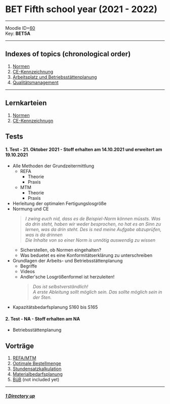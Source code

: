 # BET Fifth school year (2021 - 2022)

----

Moodle ID=[60](https://moodle2.htlinn.ac.at/course/view.php?id=60) <br/>
Key: **BET5A**

----

Indexes of topics (chronological order)
----

1. [Normen](./Normen.md) 
2. [CE-Kennzeichnung](./CEKennzeichnung.md)
3. [Arbeitsplatz und Betriebsstättenplanung](./ArbeitsBetriebsstättenplanung.md)
4. [Qualitätsmanagement](./Qualitätsmanagement.md)

----

Lernkarteien
----

1. [Normen](https://www.remnote.io/a/normen/6155790b98a9a70035bfcd36)
2. [CE-Kennzeichnugn](https://www.remnote.io/a/ce-kennzeichen/6153492d61632f0035d4e36f)

Tests
----

#### **1. Test - 21. Oktober 2021 - Stoff erhalten am 14.10.2021 und erweitert am 19.10.2021**
   - Alle Methoden der Grundzeitermittlung
      - REFA
	     - Theorie
		 - Praxis
	  - MTM
	     - Theorie
		 - Praxis
   - Herleitung der optimalen Fertigungslosgröße
   - Normung und CE
      > _I zwing euch nid, dass es de Beispiel-Norm können müssts. Was da drin steht, haben wir weder besprochen, no hat es an Sinn zu lernen, was da drin steht. Des is ned meine Aufgabe abzuprüfen, was is da drinnen_ \
	  > _Die Inhalte von so einer Norm is unnötig auswendig zu wissen_
	  - Sicherstellen, ob Normen eingehalten?
	  - Was beduetet es eine Konformitätserklärung zu unterschreiben
   - Grundlagen der Arbeits- und Betriebsstättenplanung
      - Begriffe
	  - Videos
	  - Andler'sche Losgrößenformel ist herzuleiten!
	     > _Das ist selbstverständlich!_ \
		 > _A erste Ableitung sollt möglich sein. Das sollte möglich sein in der 5ten._
   - Kapazitätsbedarfsplanung S160 bis S165


#### **2. Test - NA - Stoff erhalten am NA**
- Betriebsstättenplanung

Vorträge
----

1. [REFA/MTM](./RefaMtm.md)
2. [Optimale Bestellmenge](./Beschaffungsmenge.md)
3. [Stundensatzkalkulation](./Stundensatzkalkulation.md)
4. [Materialbedarfsplanung](./Materialbedarfsplanung.md)
5. [BüB](./BetriebsÜberleitungsBogen.md) (not included yet)

----

##### [1 Directory up](./../)
